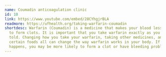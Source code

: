 ```yaml
---
name: Coumadin anticoagulation clinic
id: 10
link: https://www.youtube.com/embed/28CYhgjrBLA
readmore: https://ufhealth.org/taking-warfarin-coumadin
shortdesc: Warfarin (Coumadin) is a medicine that makes your blood less likely
  to form clots. It is important that you take warfarin exactly as you have been
  told. Changing how you take your warfarin, taking other medicines, and eating
  certain foods all can change the way warfarin works in your body. If this
  happens, you may be more likely to form a clot or have bleeding problems.
---
```

